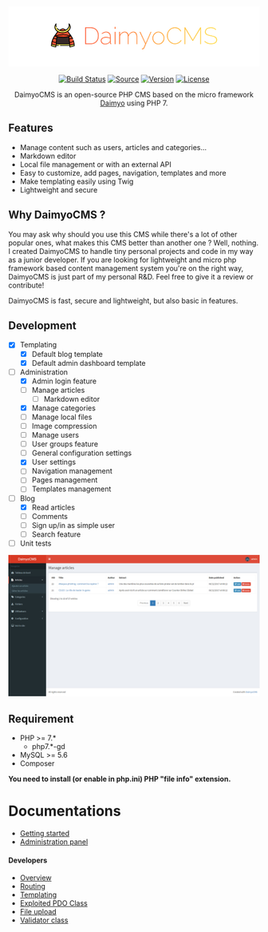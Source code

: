 <p align="center">
  <img src="./docs/logo.png" alt="">
</p>

<p align="center">
  <a href="http://travis-ci.org/SundownDEV/DaimyoCMS"><img src="https://img.shields.io/travis/SundownDEV/DaimyoCMS.svg?style=flat" alt="Build Status"></a>
  <a href="#"><img src="http://img.shields.io/badge/source-SundownDEV/DaimyoCMS-brightgreen.svg?style=flat" alt="Source"></a>
  <a href="#"><img src="https://img.shields.io/badge/version-0.2.1-lightgrey.svg?style=flat" alt="Version"></a>
  <a href="LICENSE"><img src="https://img.shields.io/badge/license-MIT-blue.svg?style=flat" alt="License"></a>
</p>

<p align="center">DaimyoCMS is an open-source PHP CMS based on the micro framework <a href="https://github.com/SundownDEV/Daimyo">Daimyo</a> using PHP 7.</p>

## Features
* Manage content such as users, articles and categories...
* Markdown editor
* Local file management or with an external API
* Easy to customize, add pages, navigation, templates and more
* Make templating easily using Twig
* Lightweight and secure

## Why DaimyoCMS ?
You may ask why should you use this CMS while there's a lot of other popular ones, what makes this CMS better than another one ? Well, nothing. I created DaimyoCMS to handle tiny personal projects and code in my way as a junior developer. If you are looking for lightweight and micro php framework based content management system you're on the right way, DaimyoCMS is just part of my personal R&D. Feel free to give it a review or contribute!

DaimyoCMS is fast, secure and lightweight, but also basic in features.

## Development
- [x] Templating
  - [x] Default blog template
  - [x] Default admin dashboard template
- [ ] Administration
  - [x] Admin login feature
  - [ ] Manage articles
      - [ ] Markdown editor
  - [x] Manage categories
  - [ ] Manage local files
  - [ ] Image compression
  - [ ] Manage users
  - [ ] User groups feature
  - [ ] General configuration settings
  - [x] User settings
  - [ ] Navigation management
  - [ ] Pages management
  - [ ] Templates management
- [ ] Blog
  - [x] Read articles
  - [ ] Comments
  - [ ] Sign up/in as simple user
  - [ ] Search feature
- [ ] Unit tests

![screenshot dashboard](https://raw.githubusercontent.com/SundownDEV/DaimyoCMS/master/docs/screenshots/dashboard.jpg)

## Requirement
* PHP >= 7.*
  * php7.*-gd
* MySQL >= 5.6
* Composer

**You need to install (or enable in php.ini) PHP "file info" extension.**

# Documentations
* [Getting started](docs/GetStarted.md)
* [Administration panel](docs/AdminPanel.md)

#### Developers

* [Overview](docs/Overview.md)
* [Routing](docs/Routing.md)
* [Templating](docs/Templating.md)
* [Exploited PDO Class](docs/PDOClass.md)
* [File upload](docs/UploadClass.md)
* [Validator class](docs/ValidatorClass.md)

